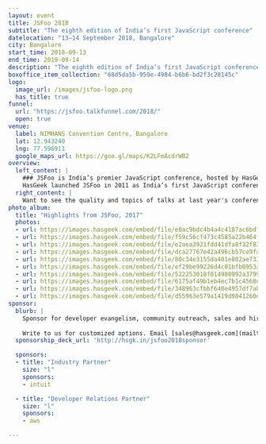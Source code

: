 ```yaml
---
layout: event
title: JSFoo 2018
subtitle: "The eighth edition of India’s first JavaScript conference"
datelocation: "13–14 September 2018, Bangalore"
city: Bangalore
start_time: 2018-09-13
end_time: 2019-09-14
description: "The eighth edition of India’s first JavaScript conference."
boxoffice_item_collection: "68d5da5b-959e-4984-b6b6-bd2f3c28145c"
logo:
  image_url: /images/jsfoo-logo.png
  has_title: true
funnel:
  url: "https://jsfoo.talkfunnel.com/2018/"
  open: true
venue:
  label: NIMHANS Convention Centre, Bangalore
  lat: 12.943240
  lng: 77.596911
  google_maps_url: https://goo.gl/maps/K2LFmAcdrWB2
overview:
  left_content: |
    ### JSFoo is India’s premier JavaScript conference, hosted by HasGeek.
    HasGeek launched JSFoo in 2011 as India’s first JavaScript conference. The JS community in India has grown phenomenally since then. JavaScript now pervades every aspect of web development – browsers, apps, front-end, backend, mobile and IoT, and there’s always scope to understand new ideas and solutions. The conference explores new ideas, implementing innovative solutions, and learning from experiences, especially negative ones!
  right_content: |
    Want to see the quality and topics of talks at last year's conference? You can watch the [JSFoo 2017 videos](https://hasgeek.tv/jsfoo/jsfoo-2017){:target="_blank"} or the related [ReactFoo 2017 videos](https://hasgeek.tv/reactfoo/2017){:target="_blank"} to see what was on trend. Or check out the [2017 conference website](https://jsfoo.in/2017/){:target="_blank"}.
photo_album: 
  title: "Highlights from JSFoo, 2017"
  photos: 
  - url: https://images.hasgeek.com/embed/file/e0ac9bdc4b4a4c4187ac6bdf4b01df8b?size=640x480
  - url: https://images.hasgeek.com/embed/file/f59c56cf473c4585a22b464f062f3f98?size=640x480
  - url: https://images.hasgeek.com/embed/file/e2aea3921fdd41dfa8f32f836ba76574?size=640x480
  - url: https://images.hasgeek.com/embed/file/dca27767e42a496cb57ce9fab01ff7a1?size=640x480
  - url: https://images.hasgeek.com/embed/file/80c34e3155da401e802ae73364cab2b3?size=640x480
  - url: https://images.hasgeek.com/embed/file/ef29be99226d4c01bfb0953a6759496d?size=640x480
  - url: https://images.hasgeek.com/embed/file/522253018f014980992a37993e955451?size=640x480
  - url: https://images.hasgeek.com/embed/file/6175af49b1eb4ec7b1c4568dd6ee48f3?size=640x480
  - url: https://images.hasgeek.com/embed/file/348963cfbbf640e4957df7abd62a429d?size=640x480
  - url: https://images.hasgeek.com/embed/file/d55963e579a1419d9841260d88790cb3?size=640x480
sponsor:
  blurb: |
    Sponsor for developer evangelism, community outreach, sales and hiring.
    
    Write to us for customized options. Email [sales@hasgeek.com](mailto:sales@hasgeek.com)
  sponsorship_deck_url: 'http://hsgk.in/jsfoo2018sponsor'

  sponsors:
  - title: "Industry Partner"
    size: "l"
    sponsors:
    - intuit

  - title: "Developer Relations Partner"
    size: "l"
    sponsors:
    - aws    

---
```

